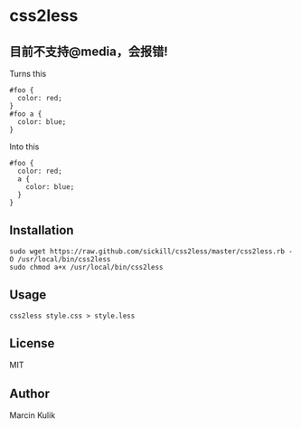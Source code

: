 # css2less
## 目前不支持@media，会报错!
Turns this

    #foo {
      color: red;
    }
    #foo a {
      color: blue;
    }

Into this

    #foo {
      color: red;
      a {
        color: blue;
      }
    }
    
## Installation

    sudo wget https://raw.github.com/sickill/css2less/master/css2less.rb -O /usr/local/bin/css2less
    sudo chmod a+x /usr/local/bin/css2less

## Usage

    css2less style.css > style.less

## License

MIT

## Author

Marcin Kulik